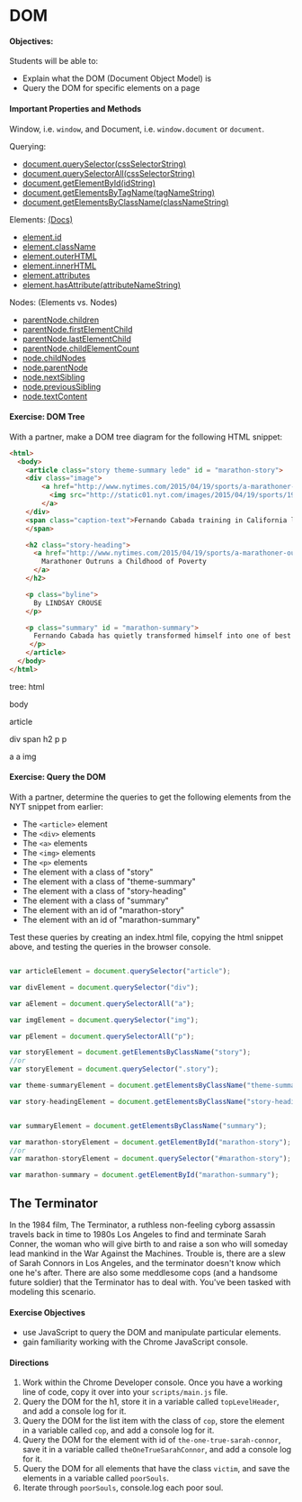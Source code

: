 # DOM
#### Objectives:
Students will be able to:
- Explain what the DOM (Document Object Model) is
- Query the DOM for specific elements on a page

#### Important Properties and Methods

Window, i.e. ```window```, and Document, i.e. ```window.document``` or ```document```.

Querying:
- [document.querySelector(cssSelectorString)](https://developer.mozilla.org/en-US/docs/Web/API/Document/querySelector)
- [document.querySelectorAll(cssSelectorString)](https://developer.mozilla.org/en-US/docs/Web/API/Document/querySelectorAll)
- [document.getElementById(idString)](https://developer.mozilla.org/en-US/docs/Web/API/Document/getElementById)
- [document.getElementsByTagName(tagNameString)](https://developer.mozilla.org/en-US/docs/Web/API/Document/getElementsByTagName)
- [document.getElementsByClassName(classNameString)](https://developer.mozilla.org/en-US/docs/Web/API/Document/getElementsByClassName)

Elements: [(Docs)](https://developer.mozilla.org/en-US/docs/Web/API/Element)
- [element.id](https://developer.mozilla.org/en-US/docs/Web/API/Element/id)
- [element.className](https://developer.mozilla.org/en-US/docs/Web/API/Element/className)
- [element.outerHTML](https://developer.mozilla.org/en-US/docs/Web/API/Element/outerHTML)
- [element.innerHTML](https://developer.mozilla.org/en-US/docs/Web/API/Element/innerHTML)
- [element.attributes](https://developer.mozilla.org/en-US/docs/Web/API/Element/attributes)
- [element.hasAttribute(attributeNameString)](https://developer.mozilla.org/en-US/docs/Web/API/Element/hasAttributes)

Nodes: (Elements vs. Nodes)
- [parentNode.children](https://developer.mozilla.org/en-US/docs/Web/API/ParentNode/children)
- [parentNode.firstElementChild](https://developer.mozilla.org/en-US/docs/Web/API/ParentNode/firstElementChild)
- [parentNode.lastElementChild](https://developer.mozilla.org/en-US/docs/Web/API/ParentNode/lastElementChild)
- [parentNode.childElementCount](https://developer.mozilla.org/en-US/docs/Web/API/ParentNode/childElementCount)
- [node.childNodes]()
- [node.parentNode]()
- [node.nextSibling]()
- [node.previousSibling]()
- [node.textContent](https://developer.mozilla.org/en-US/docs/Web/API/Node.textContent)

#### Exercise: DOM Tree
With a partner, make a DOM tree diagram for the following HTML snippet:
```html
<html>
  <body>
    <article class="story theme-summary lede" id = "marathon-story">
    <div class="image">
        <a href="http://www.nytimes.com/2015/04/19/sports/a-marathoner-outruns-a-childhood-of-poverty.html">
          <img src="http://static01.nyt.com/images/2015/04/19/sports/19marathon-hp/19marathon-hp-largeHorizontal375.jpg">
        </a>
    </div>
    <span class="caption-text">Fernando Cabada training in California last week. He is a child of Mexican immigrants who have middle-school educations.
    </span>

    <h2 class="story-heading">
      <a href="http://www.nytimes.com/2015/04/19/sports/a-marathoner-outruns-a-childhood-of-poverty.html">
        Marathoner Outruns a Childhood of Poverty
      </a>
    </h2>

    <p class="byline">
      By LINDSAY CROUSE
    </p>

    <p class="summary" id = "marathon-summary">
      Fernando Cabada has quietly transformed himself into one of best distance runners in the United States, and one of the best Hispanic athletes the country has ever seen.
     </p>
    </article>
  </body>
</html>
```
tree:
html

body

article

div    span    h2    p   p

a              a
img


#### Exercise: Query the DOM
With a partner, determine the queries to get the following elements from the NYT snippet from earlier:

- The `<article>` element
- The `<div>` elements
- The `<a>` elements
- The `<img>` elements
- The `<p>` elements
- The element with a class of "story"
- The element with a class of "theme-summary"
- The element with a class of "story-heading"
- The element with a class of "summary"
- The element with an id of "marathon-story"
- The element with an id of "marathon-summary"

Test these queries by creating an index.html file, copying the html snippet above, and testing the queries in the browser console.

````javascript

var articleElement = document.querySelector("article");

var divElement = document.querySelector("div");

var aElement = document.querySelectorAll("a");

var imgElement = document.querySelector("img");

var pElement = document.querySelectorAll("p");

var storyElement = document.getElementsByClassName("story");
//or
var storyElement = document.querySelector(".story");

var theme-summaryElement = document.getElementsByClassName("theme-summary");

var story-headingElement = document.getElementsByClassName("story-heading");


var summaryElement = document.getElementsByClassName("summary");

var marathon-storyElement = document.getElementById("marathon-story");
//or
var marathon-storyElement = document.querySelector("#marathon-story");

var marathon-summary = document.getElementById("marathon-summary");

````

## The Terminator

In the 1984 film, The Terminator, a ruthless non-feeling cyborg assassin travels back in time to 1980s Los Angeles to find and terminate Sarah Conner, the woman who will give birth to and raise a son who will someday lead mankind in the War Against the Machines. Trouble is, there are a slew of Sarah Connors in Los Angeles, and the terminator doesn't know which one he's after. There are also some meddlesome cops (and a handsome future soldier) that the Terminator has to deal with. You've been tasked with modeling this scenario.

#### Exercise Objectives
- use JavaScript to query the DOM and manipulate particular elements.
- gain familiarity working with the Chrome JavaScript console.

#### Directions

1. Work within the Chrome Developer console. Once you have a working line of code, copy it over into your `scripts/main.js` file.
2. Query the DOM for the h1, store it in a variable called `topLevelHeader`, and add a console log for it.
3. Query the DOM for the list item with the class of `cop`, store the element in a variable called `cop`, and add a console log for it.
4. Query the DOM for the element with id of `the-one-true-sarah-connor`, save it in a variable called `theOneTrueSarahConnor`, and add a console log for it.
5. Query the DOM for all elements that have the class `victim`, and save the elements in a variable called `poorSouls`.
6. Iterate through `poorSouls`, console.log each poor soul.
